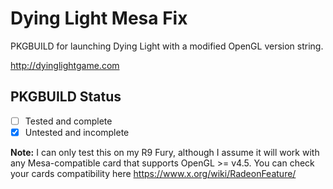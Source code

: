 # Dying Light Mesa Fix
PKGBUILD for launching Dying Light with a modified OpenGL version string.

http://dyinglightgame.com

## PKGBUILD Status  
- [ ] Tested and complete  
- [x] Untested and incomplete  

**Note:** I can only test this on my R9 Fury, although I assume it will work with any Mesa-compatible card that supports OpenGL >= v4.5. You can check your cards compatibility here https://www.x.org/wiki/RadeonFeature/
